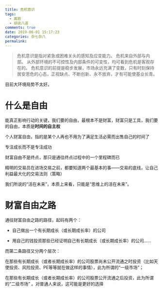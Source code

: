 ```yaml
---
title: 危机意识
tags:
  - 面筋
  - 胡说八道
comments: true
date: 2019-06-01 15:17:23
categories: 杂七杂八
permalink: 
---
```


> 危机意识是指对紧急或困难关头的感知及应变能力。 危机来自外部与内部。 从外部环境的不可控性及内部条件的可变性，均可看到危机是客观存在的。
> 危机意识的前提是稳步发展，市场永远充满了变数，只有时刻保持居安思危的心态，正视缺点、不断创新、永不放弃，才有可能使基业长青。

<!--more-->

目前大环境局势不太好。

# 什么是自由

能真正影响行动的关键，我们要的自由，最根本不是财富，财富只是工具，我们要的自由，本质是**时间的自主权**

个人财富自由，指的是某个人再也不用为了满足生活必需而出售自己的时间了

专注成长而不是专注成功

财富自由不是终点，那只是通往终点过程中的一个里程碑而已

精明的交易员在进场交易之前，都要知道两个最基本的事——交易的底线，让自己利益最大化的交易法则（策略）

我们所说的“活在未来”，本质上来看，只能是“思维上的活在未来”。

# 财富自由之路

通往财富自由之路的路径，起码有两个：

- 自己做出一个有长期成长（或长期成长率）的公司

- 用自己的钱投资那些已经证明自己有长期成长（或长期成长率）的公司……

而第二条路径又分两个层次：

在那些有长期成长（或者长期成长率）的公司股票尚未公开流通之时投资（比如天使投资、风险投资、PE等等就在做这样的事情），此为所谓的“一级市场”；

在那些有长期成长（或者长期成长率）的公司股票公开流通之后投资，此为所谓的“二级市场” 。对普通人来说，这可能是更好的选择